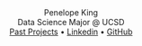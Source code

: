 <div align="center">
  <br>
  <br>
  Penelope King
  <br>
  Data Science Major @ UCSD
  <br>
  <a href="https://penelopeking.github.io/">Past Projects</a>
  •
  <a href="https://www.linkedin.com/in/penelopeking">Linkedin</a>
  •
  <a href="https://github.com/PenelopeKing">GitHub</a>
  <br>
  </div>

<!--- <img src="https://github-readme-stats.vercel.app/api/top-langs/?username=PenelopeKing&hide_border=true&layout=compact" align="center" style="width: 40%" /> ---!>
